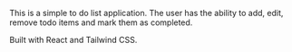 This is a simple to do list application. The user has the ability to add, edit, remove todo items and mark them as completed. 

Built with React and Tailwind CSS. 